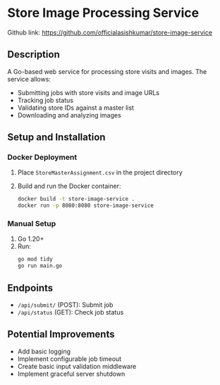 # Store Image Processing Service

Github link: https://github.com/officialasishkumar/store-image-service

## Description
A Go-based web service for processing store visits and images. The service allows:
- Submitting jobs with store visits and image URLs
- Tracking job status
- Validating store IDs against a master list
- Downloading and analyzing images

## Setup and Installation

### Docker Deployment

1. Place `StoreMasterAssignment.csv` in the project directory

2. Build and run the Docker container:
   ```bash
   docker build -t store-image-service .
   docker run -p 8080:8080 store-image-service
   ```

### Manual Setup
1. Go 1.20+
2. Run:
   ```bash
   go mod tidy
   go run main.go
   ```

## Endpoints
- `/api/submit/` (POST): Submit job
- `/api/status` (GET): Check job status

## Potential Improvements
- Add basic logging
- Implement configurable job timeout
- Create basic input validation middleware
- Implement graceful server shutdown